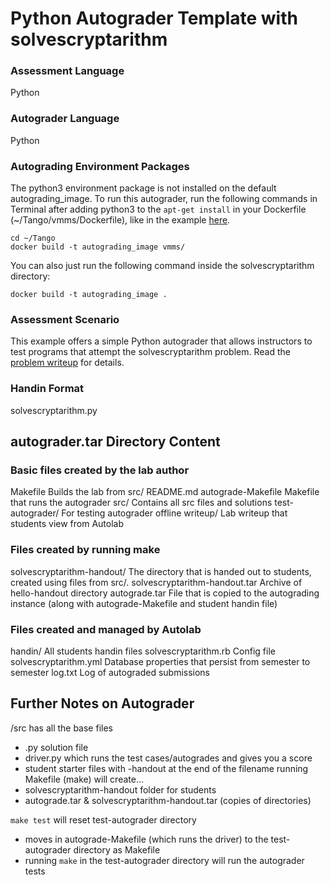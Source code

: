 # Python Autograder Template with solvescryptarithm

### Assessment Language

Python

### Autograder Language

Python

### Autograding Environment Packages

The python3 environment package is not installed on the default autograding_image. To run this autograder, run the following commands in Terminal after adding python3 to the `apt-get install` in your Dockerfile (~/Tango/vmms/Dockerfile), like in the example [here](Dockerfile).
```
cd ~/Tango
docker build -t autograding_image vmms/
```

You can also just run the following command inside the solvescryptarithm directory:
```
docker build -t autograding_image .
```

### Assessment Scenario

This example offers a simple Python autograder that allows instructors to test programs that attempt the solvescryptarithm problem. Read the [problem writeup](writeup/writeup.html) for details.

### Handin Format

solvescryptarithm.py

## autograder.tar Directory Content

### Basic files created by the lab author

Makefile Builds the lab from src/
README.md
autograde-Makefile Makefile that runs the autograder
src/ Contains all src files and solutions
test-autograder/ For testing autograder offline
writeup/ Lab writeup that students view from Autolab

### Files created by running make

solvescryptarithm-handout/ The directory that is handed out to students, created
using files from src/.
solvescryptarithm-handout.tar Archive of hello-handout directory
autograde.tar File that is copied to the autograding instance
(along with autograde-Makefile and student handin file)

### Files created and managed by Autolab

handin/ All students handin files
solvescryptarithm.rb Config file
solvescryptarithm.yml Database properties that persist from semester to semester
log.txt Log of autograded submissions

## Further Notes on Autograder

/src has all the base files
- .py solution file
- driver.py which runs the test cases/autogrades and gives you a score
- student starter files with -handout at the end of the filename
running Makefile (make) will create...
- solvescryptarithm-handout folder for students
- autograde.tar & solvescryptarithm-handout.tar (copies of directories)

`make test` will reset test-autograder directory
- moves in autograde-Makefile (which runs the driver) to the test-autograder directory as Makefile
- running `make` in the test-autograder directory will run the autograder tests
